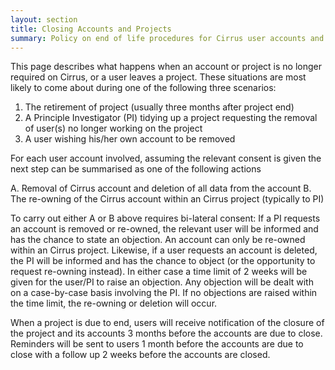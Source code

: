 ```yaml
---
layout: section
title: Closing Accounts and Projects
summary: Policy on end of life procedures for Cirrus user accounts and projects
---
```


This page describes what happens when an account or project is no longer
required on Cirrus, or a user leaves a project. These situations are
most likely to come about during one of the following three scenarios:

1.  The retirement of project (usually three months after project end)
2.  A Principle Investigator (PI) tidying up a project requesting the removal of user(s) no
    longer working on the project
3.  A user wishing his/her own account to be removed

For each user account involved, assuming the relevant consent is given
the next step can be summarised as one of the following actions

A.  Removal of Cirrus account and deletion of all data from the account
B.  The re-owning of the Cirrus account within an Cirrus project
    (typically to PI)

To carry out either A or B above requires bi-lateral consent: If a PI
requests an account is removed or re-owned, the relevant user will be
informed and has the chance to state an objection. An account can only
be re-owned within an Cirrus project. Likewise, if a user requests an
account is deleted, the PI will be informed and has the chance to object
(or the opportunity to request re-owning instead). In either case a time
limit of 2 weeks will be given for the user/PI to raise an objection.
Any objection will be dealt with on a case-by-case basis involving the
PI. If no objections are raised within the time limit, the re-owning or
deletion will occur.

When a project is due to end, users will receive notification of the
closure of the project and its accounts 3 months before the accounts are
due to close. Reminders will be sent to users 1 month before the
accounts are due to close with a follow up 2 weeks before the accounts
are closed.
